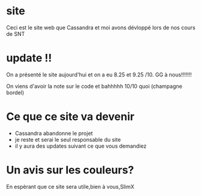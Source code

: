 # site

Ceci est le site web que Cassandra et moi avons dévloppé lors de nos cours de SNT

# update !!
On a présenté le site aujourd'hui et on a eu 8.25 et 9.25 /10.
GG à nous!!!!!!!

On viens d'avoir la note sur le code et bahhhhh 10/10 quoi (champagne bordel)

# Ce que ce site va devenir

  - Cassandra abandonne le projet
  - je reste et serai le seul responsable du site
  - il y aura des updates suivant ce que vous demandiez

# Un avis sur les couleurs?

En espèrant que ce site sera utile,bien à vous,SlimX
